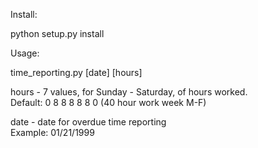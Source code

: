 Install:

python setup.py install

Usage:

  time_reporting.py [date] [hours]                                                                                                                                                                                                                               


   hours - 7 values, for Sunday - Saturday, of hours worked.                                                                                                                                                                                                      
          Default: 0 8 8 8 8 8 0 (40 hour work week M-F)                                                                                                                                                                                                         

   date  - date for overdue time reporting                                                                                                                                                                                                                        
          Example: 01/21/1999

